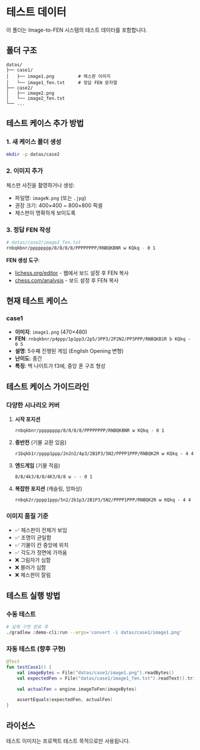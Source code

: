 # 테스트 데이터

이 폴더는 Image-to-FEN 시스템의 테스트 데이터를 포함합니다.

## 폴더 구조

```
datas/
├── case1/
│   ├── image1.png         # 체스판 이미지
│   └── image1_fen.txt     # 정답 FEN 문자열
├── case2/
│   ├── image2.png
│   └── image2_fen.txt
└── ...
```

## 테스트 케이스 추가 방법

### 1. 새 케이스 폴더 생성

```bash
mkdir -p datas/case2
```

### 2. 이미지 추가

체스판 사진을 촬영하거나 생성:
- 파일명: `imageN.png` (또는 `.jpg`)
- 권장 크기: 400×400 ~ 800×800 픽셀
- 체스판이 명확하게 보이도록

### 3. 정답 FEN 작성

```bash
# datas/case2/image2_fen.txt
rnbqkbnr/pppppppp/8/8/8/8/PPPPPPPP/RNBQKBNR w KQkq - 0 1
```

**FEN 생성 도구**:
- [lichess.org/editor](https://lichess.org/editor) - 웹에서 보드 설정 후 FEN 복사
- [chess.com/analysis](https://www.chess.com/analysis) - 보드 설정 후 FEN 복사

## 현재 테스트 케이스

### case1
- **이미지**: `image1.png` (470×480)
- **FEN**: `rnbqkbnr/p4ppp/1p1pp3/2p5/3PP3/2P2N2/PP3PPP/RNBQKB1R b KQkq - 0 5`
- **설명**: 5수째 진행된 게임 (English Opening 변형)
- **난이도**: 중간
- **특징**: 백 나이트가 f3에, 중앙 폰 구조 형성

## 테스트 케이스 가이드라인

### 다양한 시나리오 커버

1. **시작 포지션**
   ```
   rnbqkbnr/pppppppp/8/8/8/8/PPPPPPPP/RNBQKBNR w KQkq - 0 1
   ```

2. **중반전** (기물 교환 있음)
   ```
   r1bqkb1r/pppp1ppp/2n2n2/4p3/2B1P3/5N2/PPPP1PPP/RNBQK2R w KQkq - 4 4
   ```

3. **엔드게임** (기물 적음)
   ```
   8/8/4k3/8/8/4K3/8/8 w - - 0 1
   ```

4. **복잡한 포지션** (캐슬링, 앙파상)
   ```
   rnbqk2r/pppp1ppp/5n2/2b1p3/2B1P3/5N2/PPPP1PPP/RNBQK2R w KQkq - 4 4
   ```

### 이미지 품질 기준

- ✅ 체스판이 전체가 보임
- ✅ 조명이 균일함
- ✅ 기물이 칸 중앙에 위치
- ✅ 각도가 정면에 가까움
- ❌ 그림자가 심함
- ❌ 블러가 심함
- ❌ 체스판이 잘림

## 테스트 실행 방법

### 수동 테스트

```bash
# 실제 구현 완료 후
./gradlew :demo-cli:run --args='convert -i datas/case1/image1.png'
```

### 자동 테스트 (향후 구현)

```kotlin
@Test
fun testCase1() {
    val imageBytes = File("datas/case1/image1.png").readBytes()
    val expectedFen = File("datas/case1/image1_fen.txt").readText().trim()

    val actualFen = engine.imageToFen(imageBytes)

    assertEquals(expectedFen, actualFen)
}
```

## 라이선스

테스트 이미지는 프로젝트 테스트 목적으로만 사용됩니다.
